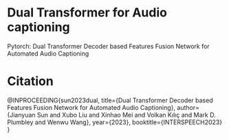 # Dual Transformer for Audio captioning
Pytorch: Dual Transformer Decoder based Features Fusion Network for Automated Audio Captioning

# Citation
@INPROCEEDING{sun2023dual,
      title={Dual Transformer Decoder based Features Fusion Network for Automated Audio Captioning}, 
      author={Jianyuan Sun and Xubo Liu and Xinhao Mei and Volkan Kılıç and Mark D. Plumbley and Wenwu Wang},
      year={2023},
      booktitle={INTERSPEECH2023}
}
